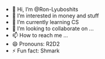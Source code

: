 - 👋 Hi, I’m @Ron-Lyuboshits
- 👀 I’m interested in money and stuff
- 🌱 I’m currently learning CS
- 💞️ I’m looking to collaborate on ...
- 📫 How to reach me ...
- 😄 Pronouns: R2D2
- ⚡ Fun fact: Shmark

<!---
Ron-Lyuboshits/Ron-Lyuboshits is a ✨ special ✨ repository because its `README.md` (this file) appears on your GitHub profile.
You can click the Preview link to take a look at your changes.
--->
